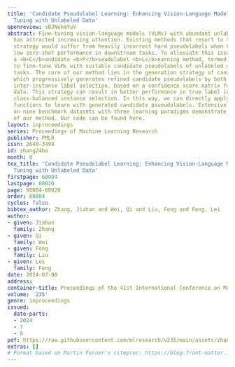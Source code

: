 ```yaml
---
title: 'Candidate Pseudolabel Learning: Enhancing Vision-Language Models by Prompt
  Tuning with Unlabeled Data'
openreview: sBJNokmYuV
abstract: Fine-tuning vision-language models (VLMs) with abundant unlabeled data recently
  has attracted increasing attention. Existing methods that resort to the pseudolabeling
  strategy would suffer from heavily incorrect hard pseudolabels when VLMs exhibit
  low zero-shot performance in downstream tasks. To alleviate this issue, we propose
  a <b>C</b>andidate <b>P</b>seudolabel <b>L</b>earning method, termed <b>CPL</b>,
  to fine-tune VLMs with suitable candidate pseudolabels of unlabeled data in downstream
  tasks. The core of our method lies in the generation strategy of candidate pseudolabels,
  which progressively generates refined candidate pseudolabels by both intra- and
  inter-instance label selection, based on a confidence score matrix for all unlabeled
  data. This strategy can result in better performance in true label inclusion and
  class-balanced instance selection. In this way, we can directly apply existing loss
  functions to learn with generated candidate psueudolabels. Extensive experiments
  on nine benchmark datasets with three learning paradigms demonstrate the effectiveness
  of our method. Our code can be found here.
layout: inproceedings
series: Proceedings of Machine Learning Research
publisher: PMLR
issn: 2640-3498
id: zhang24bo
month: 0
tex_title: 'Candidate Pseudolabel Learning: Enhancing Vision-Language Models by Prompt
  Tuning with Unlabeled Data'
firstpage: 60004
lastpage: 60020
page: 60004-60020
order: 60004
cycles: false
bibtex_author: Zhang, Jiahan and Wei, Qi and Liu, Feng and Feng, Lei
author:
- given: Jiahan
  family: Zhang
- given: Qi
  family: Wei
- given: Feng
  family: Liu
- given: Lei
  family: Feng
date: 2024-07-08
address:
container-title: Proceedings of the 41st International Conference on Machine Learning
volume: '235'
genre: inproceedings
issued:
  date-parts:
  - 2024
  - 7
  - 8
pdf: https://raw.githubusercontent.com/mlresearch/v235/main/assets/zhang24bo/zhang24bo.pdf
extras: []
# Format based on Martin Fenner's citeproc: https://blog.front-matter.io/posts/citeproc-yaml-for-bibliographies/
---
```

